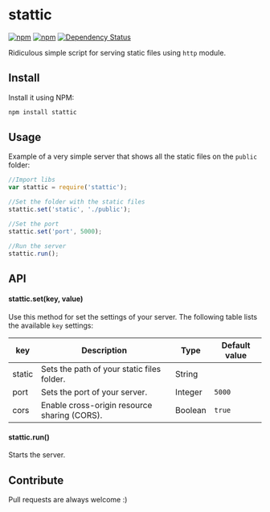 # stattic

[![npm](https://img.shields.io/npm/v/stattic.svg?style=flat-square)](https://www.npmjs.com/package/stattic)
[![npm](https://img.shields.io/npm/dt/stattic.svg?style=flat-square)](https://www.npmjs.com/package/stattic)
[![Dependency Status](https://david-dm.org/jmjuanes/stattic.svg?style=flat-square)](https://david-dm.org/jmjuanes/stattic)

Ridiculous simple script for serving static files using `http` module.


## Install

Install it using NPM:

```sh
npm install stattic
```

## Usage

Example of a very simple server that shows all the static files on the `public` folder:

```javascript
//Import libs
var stattic = require('stattic');

//Set the folder with the static files
stattic.set('static', './public');

//Set the port
stattic.set('port', 5000);

//Run the server
stattic.run();
```

## API

#### stattic.set(key, value)

Use this method for set the settings of your server. The following table lists the available `key` settings:

| key | Description | Type | Default value |
|-----|-------------|------|---------------|
| static | Sets the path of your static files folder. | String | |
| port | Sets the port of your server. | Integer | `5000` |
| cors | Enable cross-origin resource sharing (CORS). | Boolean | `true` |


#### stattic.run()

Starts the server.


## Contribute

Pull requests are always welcome :)
